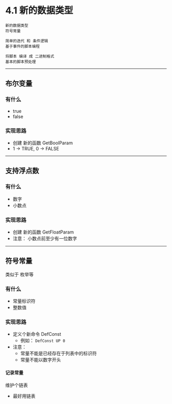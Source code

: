 # 4.1 新的数据类型
```
新的数据类型
符号常量

简单的迭代 和 条件逻辑
基于事件的脚本编程

将脚本 编译 成 二进制格式
基本的脚本预处理
```
---
## 布尔变量
### 有什么
* true
* false

### 实现思路
* 创建 新的函数 GetBoolParam
* 1 -> TRUE,  0 -> FALSE
---
## 支持浮点数
### 有什么
* 数字
* 小数点

### 实现思路
* 创建 新的函数 GetFloatParam
* 注意： 小数点前至少有一位数字

---
## 符号常量
类似于 枚举等
### 有什么
* 常量标识符
* 整数值

### 实现思路
* 定义个新命令 DefConst
  * 例如： ```DefConst UP 0 ```
* 注意：
  * 常量不能是已经存在于列表中的标识符
  * 常量不能以数字开头

#### 记录常量
维护个链表
* 最好用链表
